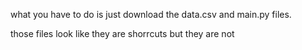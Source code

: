 what you have to do is just download the data.csv and main.py files.

those files look like they are shorrcuts but they are not
